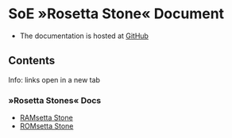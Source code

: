 ﻿# SoE »Rosetta Stone« Document

* The documentation is hosted at <a href="https://github.com/CleanCodeX" target=_>GitHub</a>

## Contents

Info: links open in a new tab

### »Rosetta Stones« Docs

* <a href="https://github.com/CleanCodeX/RAMsettaStone.SoE/blob/main/ReadMe.md" target=_>RAMsetta Stone</a>
* <a href="https://github.com/CleanCodeX/ROMsettaStone.SoE/blob/main/ReadMe.md" target=_>ROMsetta Stone</a>
